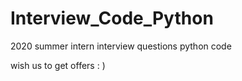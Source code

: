 # Interview_Code_Python

2020 summer intern interview questions python code

wish us to get offers : )